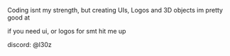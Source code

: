 Coding isnt my strength, but creating UIs, Logos and 3D objects im pretty good at

if you need ui, or logos for smt hit me up

discord: @l30z
